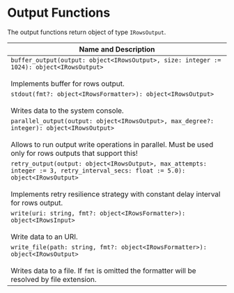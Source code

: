 # Output Functions

The output functions return object of type `IRowsOutput`.

| Name and Description |
| --- |
| `buffer_output(output: object<IRowsOutput>, size: integer := 1024): object<IRowsOutput>`<br /><br /> Implements buffer for rows output. |
| `stdout(fmt?: object<IRowsFormatter>): object<IRowsOutput>`<br /><br /> Writes data to the system console. |
| `parallel_output(output: object<IRowsOutput>, max_degree?: integer): object<IRowsOutput>`<br /><br /> Allows to run output write operations in parallel. Must be used only for rows outputs that support this! |
| `retry_output(output: object<IRowsOutput>, max_attempts: integer := 3, retry_interval_secs: float := 5.0): object<IRowsOutput>`<br /><br /> Implements retry resilience strategy with constant delay interval for rows output. |
| `write(uri: string, fmt?: object<IRowsFormatter>): object<IRowsInput>` <br /><br /> Write data to an URI. |
| `write_file(path: string, fmt?: object<IRowsFormatter>): object<IRowsOutput>` <br /><br /> Writes data to a file. If `fmt` is omitted the formatter will be resolved by file extension. |
